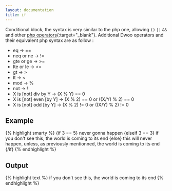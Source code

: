 ```yaml
---
layout: documentation
title: if
---
```


Conditional block, the syntax is very similar to the php one, allowing `()` `||` `&&` and other [php operators](http://php.net/operators){:target="_blank"}. Additional Dwoo operators and their equivalent php syntax are as follow :

* eq → ==
* neq or ne → !=
* gte or ge → >=
* lte or le → <=
* gt → >
* lt → <
* mod → %
* not → !
* X is [not] div by Y → (X % Y) == 0
* X is [not] even [by Y] → (X % 2) == 0 or ((X/Y) % 2) == 0
* X is [not] odd [by Y] → (X % 2) != 0 or ((X/Y) % 2) != 0

## Example
{% highlight smarty %}
{if 3 == 5}
  never gonna happen
{elseif 3 == 3}
  if you don't see this, the world is coming to its end
{else}
  this will never happen, unless, as previously mentionned, the world is coming to its end
{/if}
{% endhighlight %}

## Output
{% highlight text %}
if you don't see this, the world is coming to its end
{% endhighlight %}
